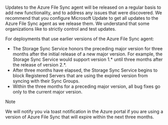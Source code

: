 Updates to the Azure File Sync agent will be released on a regular basis to add new functionality, and to address any issues that were discovered. We recommend that you configure Microsoft Update to get all updates to the Azure File Sync agent as we release them. We understand that some organizations like to strictly control and test updates. 

For deployments that use earlier versions of the Azure File Sync agent:

- The Storage Sync Service honors the preceding major version for three months after the initial release of a new major version. For example, the Storage Sync Service would support version 1.\* until three months after the release of version 2.\*.
- After three months have elapsed, the Storage Sync Service begins to block Registered Servers that are using the expired version from syncing with their Sync Groups.
- Within the three months for a preceding major version, all bug fixes go only to the current major version.

> [!Note]  
> We will notify you via toast notification in the Azure portal if you are using a version of Azure File Sync that will expire within the next three months.